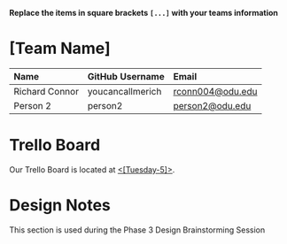 **Replace the items in square brackets `[...]` with your teams information** 

# [Team Name]
|Name|GitHub Username|Email|
|:---|:--------------|:----|
|Richard Connor| youcancallmerich |rconn004@odu.edu|
|Person 2| person2 |person2@odu.edu|


# Trello Board

Our Trello Board is located at [<[Tuesday-5]>](https://trello.com/b/UmHcjn06/agile-board).

# Design Notes

This section is used during the Phase 3 Design Brainstorming Session
